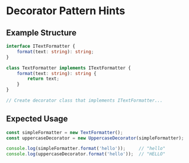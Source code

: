 # Decorator Pattern Hints

## Example Structure
```typescript
interface ITextFormatter {
    format(text: string): string;
}

class TextFormatter implements ITextFormatter {
    format(text: string): string {
        return text;
    }
}

// Create decorator class that implements ITextFormatter...
```

## Expected Usage

```typescript
const simpleFormatter = new TextFormatter();
const uppercaseDecorator = new UppercaseDecorator(simpleFormatter);

console.log(simpleFormatter.format('hello'));     // "hello"
console.log(uppercaseDecorator.format('hello'));  // "HELLO"
```
